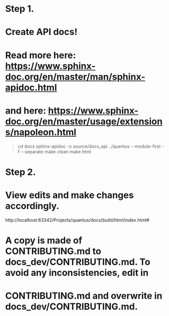 # Step 1.
# Create API docs!
# Read more here: https://www.sphinx-doc.org/en/master/man/sphinx-apidoc.html
# and here: https://www.sphinx-doc.org/en/master/usage/extensions/napoleon.html

> cd docs
> sphinx-apidoc -o source/docs_api ../quantus --module-first -f --separate
> make clean
> make html

# Step 2.
# View edits and make changes accordingly.
http://localhost:63342/Projects/quantus/docs/build/html/index.html#

# A copy is made of CONTRIBUTING.md to docs_dev/CONTRIBUTING.md. To avoid any inconsistencies, edit in
# CONTRIBUTING.md and overwrite in docs_dev/CONTRIBUTING.md.